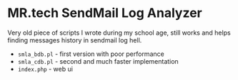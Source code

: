 MR.tech SendMail Log Analyzer
=============================

Very old piece of scripts I wrote during my school age, still works and helps finding messages history in sendmail log hell.

 * `smla_bdb.pl` - first version with poor performance
 * `smla_cdb.pl` - second and much faster implementation
 * `index.php` - web ui